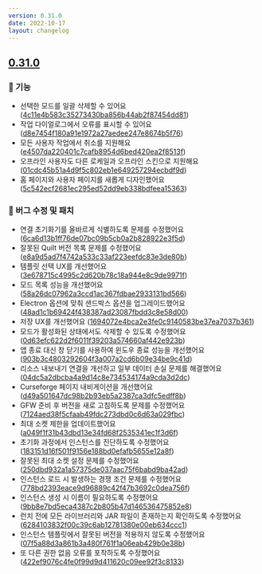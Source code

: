 ```yaml
---
version: 0.31.0
date: 2022-10-17
layout: changelog
---
```

## [0.31.0](#0.31.0)
### 🚀 기능

- 선택한 모드를 일괄 삭제할 수 있어요 ([4c11e4b583c35273430ba856b44ab2f87454dd81](https://github.com/Voxelum/x-minecraft-launcher/commit/4c11e4b583c35273430ba856b44ab2f87454dd81))
- 작업 다이얼로그에서 오류를 표시할 수 있어요 ([d8e7454f180a91e1972a27aedee247e8674b5f76](https://github.com/Voxelum/x-minecraft-launcher/commit/d8e7454f180a91e1972a27aedee247e8674b5f76))
- 모든 사용자 작업에서 취소를 지원해요 ([e4507da220401c7cafb8954d6bed420ea2f8513f](https://github.com/Voxelum/x-minecraft-launcher/commit/e4507da220401c7cafb8954d6bed420ea2f8513f))
- 오프라인 사용자도 다른 로케일과 오프라인 스킨으로 지원해요 ([01cdc45b51a4d9f5c802eb1e649257294ecbdf9d](https://github.com/Voxelum/x-minecraft-launcher/commit/01cdc45b51a4d9f5c802eb1e649257294ecbdf9d))
- 홈 페이지와 사용자 페이지를 새롭게 디자인했어요 ([5c542ecf2681ec295ed52dd9eb338bdfeea15363](https://github.com/Voxelum/x-minecraft-launcher/commit/5c542ecf2681ec295ed52dd9eb338bdfeea15363))

### 🐛 버그 수정 및 패치

- 연결 초기화기를 올바르게 식별하도록 문제를 수정했어요 ([6ca6d13b1ff76de07bc09b5cb0a2b828922e3f5d](https://github.com/Voxelum/x-minecraft-launcher/commit/6ca6d13b1ff76de07bc09b5cb0a2b828922e3f5d))
- 잘못된 Quilt 버전 목록 문제를 수정했어요 ([e8a9d5ad7f4742a533c33af223eefdc83e3de80b](https://github.com/Voxelum/x-minecraft-launcher/commit/e8a9d5ad7f4742a533c33af223eefdc83e3de80b))
- 템플릿 선택 UX를 개선했어요 ([3e678715c4995c2d620b78c18a944e8c9de9971f](https://github.com/Voxelum/x-minecraft-launcher/commit/3e678715c4995c2d620b78c18a944e8c9de9971f))
- 모드 목록 성능을 개선했어요 ([58a26dc07962a3ccd1ac367fdbae2933131bd566](https://github.com/Voxelum/x-minecraft-launcher/commit/58a26dc07962a3ccd1ac367fdbae2933131bd566))
- Electron 옵션에 맞춰 샌드박스 옵션을 업그레이드했어요 ([48ad1c1b69424f438387ad23087fbdd3c8e58d00](https://github.com/Voxelum/x-minecraft-launcher/commit/48ad1c1b69424f438387ad23087fbdd3c8e58d00))
- 저장 UX를 개선했어요 ([1694072e4bca2e3fe0c9140583be37ea7037b361](https://github.com/Voxelum/x-minecraft-launcher/commit/1694072e4bca2e3fe0c9140583be37ea7037b361))
- 모드가 활성화된 상태에서도 삭제할 수 있도록 수정했어요 ([0d63efc622d2f6011f39203a574660af442e923b](https://github.com/Voxelum/x-minecraft-launcher/commit/0d63efc622d2f6011f39203a574660af442e923b))
- 앱 종료 대신 창 닫기를 사용하여 윈도우 종료 성능을 개선했어요 ([903b3c4803292604f3a007a2cd6b09e34be9c41d](https://github.com/Voxelum/x-minecraft-launcher/commit/903b3c4803292604f3a007a2cd6b09e34be9c41d))
- 리소스 내보내기 연결을 개선하고 일부 데이터 손실 문제를 해결했어요 ([04dc5a2dbcba4a9d14c8e734534174a9cda3d2dc](https://github.com/Voxelum/x-minecraft-launcher/commit/04dc5a2dbcba4a9d14c8e734534174a9cda3d2dc))
- Curseforge 페이지 내비게이션을 개선했어요 ([d49a501647dc98b2b93eb5a2387ca3dfc5edff8b](https://github.com/Voxelum/x-minecraft-launcher/commit/d49a501647dc98b2b93eb5a2387ca3dfc5edff8b))
- GFW 준비 후 버전을 새로 고침하도록 문제를 수정했어요 ([7124aed38f5cfaab49fdc273dbd0c6d63a029fbc](https://github.com/Voxelum/x-minecraft-launcher/commit/7124aed38f5cfaab49fdc273dbd0c6d63a029fbc))
- 최대 소켓 제한을 업데이트했어요 ([a049f1f31b43dbd13e34fd68f2535341ec1f3d6f](https://github.com/Voxelum/x-minecraft-launcher/commit/a049f1f31b43dbd13e34fd68f2535341ec1f3d6f))
- 초기화 과정에서 인스턴스를 진단하도록 수정했어요 ([183151d16f501f9156e188bd0efafb5655e12a8f](https://github.com/Voxelum/x-minecraft-launcher/commit/183151d16f501f9156e188bd0efafb5655e12a8f))
- 잘못된 최대 소켓 설정 문제를 수정했어요 ([250dbd932a1a57375de037aac75f6babd9ba42ad](https://github.com/Voxelum/x-minecraft-launcher/commit/250dbd932a1a57375de037aac75f6babd9ba42ad))
- 인스턴스 로드 시 발생하는 경쟁 조건 문제를 수정했어요 ([778bd2393eace9d96889c42f47b3692c0dea756f](https://github.com/Voxelum/x-minecraft-launcher/commit/778bd2393eace9d96889c42f47b3692c0dea756f))
- 인스턴스 생성 시 이름이 필요하도록 수정했어요 ([9bb8e7bd5eca4387c2b805b47d146536475852e8](https://github.com/Voxelum/x-minecraft-launcher/commit/9bb8e7bd5eca4387c2b805b47d146536475852e8))
- 런치 전에 모든 라이브러리와 JAR 파일이 존재하는지 확인하도록 수정했어요 ([6284103832f00c39c6ab12781380e00eb634ccc1](https://github.com/Voxelum/x-minecraft-launcher/commit/6284103832f00c39c6ab12781380e00eb634ccc1))
- 인스턴스 템플릿에서 잘못된 버전을 적용하지 않도록 수정했어요 ([07f5a88d3a861b3a480f761f1a06eab429b0e38b](https://github.com/Voxelum/x-minecraft-launcher/commit/07f5a88d3a861b3a480f761f1a06eab429b0e38b))
- 또 다른 권한 없음 오류를 포착하도록 수정했어요 ([422ef9076c4fe0f99d9d411620c09ee92f3c8133](https://github.com/Voxelum/x-minecraft-launcher/commit/422ef9076c4fe0f99d9d411620c09ee92f3c8133))
